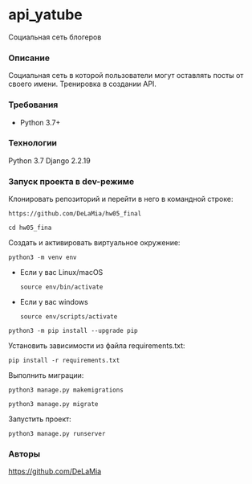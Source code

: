 # api_yatube
Социальная сеть блогеров

### Описание
Социальная сеть в которой пользователи могут оставлять посты от своего имени.
Тренировка в создании API.

### Требования
* Python 3.7+

### Технологии
Python 3.7
Django 2.2.19

### Запуск проекта в dev-режиме
Клонировать репозиторий и перейти в него в командной строке:

```
https://github.com/DeLaMia/hw05_final
```

```
cd hw05_fina
```

Cоздать и активировать виртуальное окружение:

```
python3 -m venv env
```

* Если у вас Linux/macOS

    ```
    source env/bin/activate
    ```

* Если у вас windows

    ```
    source env/scripts/activate
    ```

```
python3 -m pip install --upgrade pip
```

Установить зависимости из файла requirements.txt:

```
pip install -r requirements.txt
```

Выполнить миграции:
```
python3 manage.py makemigrations
```

```
python3 manage.py migrate
```

Запустить проект:

```
python3 manage.py runserver
```
### Авторы
https://github.com/DeLaMia

